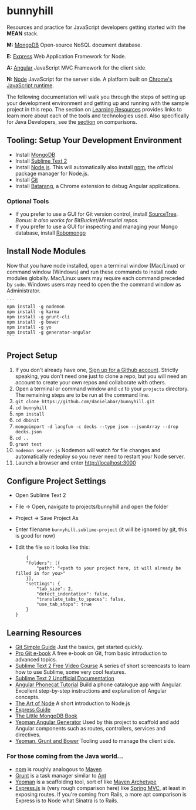 bunnyhill
=========

Resources and practice for JavaScript developers getting started with the **MEAN** stack.

**M:** [MongoDB](http://www.mongodb.org/) Open-source NoSQL document database.

**E:** [Express](http://expressjs.com/) Web Application Framework for Node.

**A:** [Angular](http://angularjs.org/) JavaScript MVC Framework for the client side.

**N:** [Node](http://nodejs.org/) JavaScript for the server side. A platform built on [Chrome's JavaScript runtime](https://code.google.com/p/v8/).

The following documentation will walk you through the steps of setting up your development environment and getting up and running with the sample project in this repo.
The section on [Learning Resources](#learning-resources) provides links to learn more about each of the tools and technologies used.
Also specifically for Java Developers, see the [section](#java-comparison) on comparisons.

## Tooling: Setup Your Development Environment
* Install [MongoDB](http://docs.mongodb.org/manual/installation/)
* Install [Sublime Text 2](http://www.sublimetext.com/2)
* Install [Node.js](http://nodejs.org/). This will automatically also install [npm](https://npmjs.org/), the official package manager for Node.js.
* Install [Git](http://git-scm.com/downloads)
* Install [Batarang](https://chrome.google.com/webstore/detail/angularjs-batarang/ighdmehidhipcmcojjgiloacoafjmpfk?hl=en), a Chrome extension to debug Angular applications.

### Optional Tools
* If you prefer to use a GUI for Git version control, install [SourceTree](http://www.sourcetreeapp.com/). *Bonus: It also works for BitBucket/Mercurial repos.*
* If you prefer to use a GUI for inspecting and managing your Mongo database, install [Robomongo](http://robomongo.org/)

## Install Node Modules
Now that you have node installed, open a terminal window (Mac/Linux) or command window (Windows) and run these commands to install node modules globally.
Mac/Linux users may require each command preceded by ```sudo```.
Windows users may need to open the the command window as Administrator.
	
	```
	npm install -g nodemon
	npm install -g karma
	npm install -g grunt-cli
	npm install -g bower
	npm install -g yo
	npm install -g generator-angular
	```

## Project Setup
1. If you don't already have one, [Sign up for a Github account](https://github.com/). Strictly speaking, you don't need one just to clone a repo, but you will need an account to create your own repos and collaborate with others.
1. Open a terminal or command window and ```cd``` to your ```projects``` directory. The remaining steps are to be run at the command line.
1. ```git clone https://github.com/danielabar/bunnyhill.git```
1. ```cd bunnyhill```
1. ```npm install```
1. ```cd dbinit```
1. ```mongoimport -d langfun -c decks --type json --jsonArray --drop decks.json```
1. ```cd ..```
1. ```grunt test```
1. ```nodemon server.js``` Nodemon will watch for file changes and automatically redeploy so you never need to restart your Node server.
1. Launch a browser and enter [http://localhost:3000](http://localhost:3000)

## Configure Project Settings
* Open Sublime Text 2
* File -> Open, navigate to projects/bunnyhill and open the folder
* Project -> Save Project As
* Enter filename ```bunnyhill.sublime-project``` (it will be ignored by git, this is good for now)
* Edit the file so it looks like this:

	```
		{
		"folders": [{
			"path": "<path to your project here, it will already be filled in for you>"
		}],
		"settings": {
			"tab_size": 2,
			"detect_indentation": false,
			"translate_tabs_to_spaces": false,
			"use_tab_stops": true	
		}
	}
	```

## <a name="learning-resources"/>Learning Resources
* [Git Simple Guide](http://rogerdudler.github.io/git-guide/) Just the basics, get started quickly.
* [Pro Git e-book](http://git-scm.com/book) A free e-book on Git, from basic introduction to advanced topics.
* [Sublime Text 2 Free Video Course](http://net.tutsplus.com/articles/news/perfect-workflow-in-sublime-text-free-course/) A series of short screencasts to learn how to use Sublime, some very cool features.
* [Sublime Text 2 Unofficial Documentation](http://sublime-text-unofficial-documentation.readthedocs.org/en/sublime-text-2/)
* [Angular Phonecat Tutorial](http://docs.angularjs.org/tutorial) Build a phone catalogue app with Angular. Excellent step-by-step instructions and explanation of Angular concepts.
* [The Art of Node](https://github.com/maxogden/art-of-node) A short introduction to Node.js
* [Express Guide](http://expressjs.com/guide.html)
* [The Little MongoDB Book](http://openmymind.net/mongodb.pdf)
* [Yeoman Angular Generator](https://github.com/yeoman/generator-angular) Used by this project to scaffold and add Angular components such as routes, controllers, services and directives.
* [Yeoman, Grunt and Bower](http://yeoman.io/) Tooling used to manage the client side.

### <a name="java-comparison"/>For those coming from the Java world...
* [npm](https://npmjs.org/) is roughly analogous to [Maven](http://maven.apache.org/)
* [Grunt](http://gruntjs.com/) is a task manager similar to [Ant](http://ant.apache.org/)
* [Yeoman](http://yeoman.io/) is a scaffolding tool, sort of like [Maven Archetype](http://maven.apache.org/guides/introduction/introduction-to-archetypes.html)
* [Express.js](http://expressjs.com/) is (very rough comparison here) like [Spring MVC](http://docs.spring.io/spring/docs/3.2.x/spring-framework-reference/html/mvc.html), at least in exposing routes. If you're coming from Rails, a more apt comparison is Express is to Node what Sinatra is to Rails.